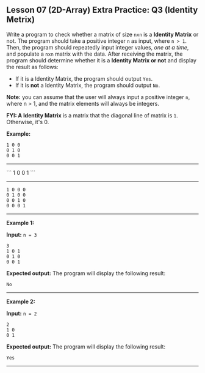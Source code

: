 ## Lesson 07 (2D-Array) Extra Practice: Q3 (Identity Metrix)

Write a program to check whether a matrix of size `nxn` is a **Identity Matrix** or not. The program should take a positive integer `n` as input, where `n > 1`. Then, the program should repeatedly input integer values, _one at a time_, and populate a `nxn` matrix with the data. After receiving the matrix, the program should determine whether it is a **Identity Matrix or not** and display the result as follows:

* If it is a Identity Matrix, the program should output `Yes`.
* If it is **not** a Identity Matrix, the program should output `No`.

**Note:** you can assume that the user will always input a positive integer `n`, where n > 1, and the matrix elements will always be integers.

**FYI: A Identity Matrix** is a matrix that the diagonal line of matrix is `1`. Otherwise, it's 0.

**Example:**

```
1 0 0
0 1 0
0 0 1
```
<hr>
```
1 0
0 1
```

<hr>

```
1 0 0 0
0 1 0 0
0 0 1 0
0 0 0 1
```

<hr>

**Example 1:**

**Input:** `n = 3`

```
3
1 0 1
0 1 0
0 0 1
```

**Expected output:** The program will display the following result:

```
No
```
<hr>

**Example 2:**

**Input:** `n = 2`

```
2
1 0
0 1
```

**Expected output:** The program will display the following result:

```
Yes
```
<hr>
